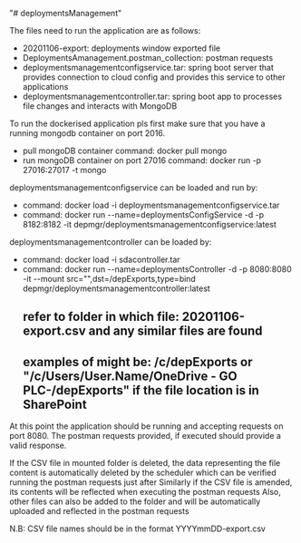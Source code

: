"# deploymentsManagement" 

The files need to run the application are as follows:
- 20201106-export: deployments window exported file
- DeploymentsAmanagement.postman_collection: postman requests
- deploymentsmanagementconfigservice.tar: spring boot server that provides connection to cloud config and provides this service to other applications
- deploymentsmanagementcontroller.tar: spring boot app to processes file changes and interacts with MongoDB

To run the dockerised application pls first make sure that you have a running mongodb container on port 2016.
- pull mongoDB container
  command: docker pull mongo
- run mongoDB container on port 27016
  command: docker run -p 27016:27017 -t mongo

deploymentsmanagementconfigservice can be loaded and run by:
- command: docker load -i deploymentsmanagementconfigservice.tar
- command: docker run --name=deploymentsConfigService -d -p 8182:8182 -it depmgr/deploymentsmanagementconfigservice:latest

deploymentsmanagementcontroller can be loaded by: 
- command: docker load -i sdacontroller.tar
- command: docker run --name=deploymentsController -d -p 8080:8080 -it --mount src="<PATH TO CSV FILES>",dst=/depExports,type=bind depmgr/deploymentsmanagementcontroller:latest
  ## <PATH TO CSV FILES> refer to folder in which file: 20201106-export.csv and any similar files are found 
  ## examples of <PATH TO CSV FILES> might be: /c/depExports or "/c/Users/User.Name/OneDrive - GO PLC-/depExports" if the file location is in SharePoint
  
At this point the application should be running and accepting requests on port 8080. 
The postman requests provided, if executed should provide a valid response. 

If the CSV file in mounted folder is deleted, the data representing the file content is automatically deleted by the scheduler  which can be verified running the postman requests just after
Similarly if the CSV file is amended, its contents will be reflected when executing the postman requests
Also, other files can also be added to the folder and will be automatically uploaded and reflected in the postman requests

N.B: CSV file names should be in the format YYYYmmDD-export.csv
